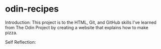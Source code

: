 # odin-recipes
Introduction:
This project is to the HTML, Git, and GitHub skills I've learned from The Odin Project by creating a website that explains how to make pizza. 

Self Reflection:
